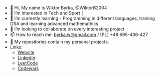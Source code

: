- 👋 Hi, My name is Wiktor Byrka, @WiktorB2004
- 👀 I’m interested in Tech and Sport (
- 🌱 I’m currently learning - Programming in different languages, training DSA and learning advanced mathemathics
- 💞️ I’m looking to collaborate on every interesting project
- 📫 How to reach me: byrka.w@gmail.com / [PL] +48 695-436-427
- 📁 My repositories contain my personal projects.
- Links:
  - [Website](https://wiktority.pl)
  - [LinkedIn](https://www.linkedin.com/in/wiktor-byrka-b30576204/)
  - [LeetCode](https://leetcode.com/WiktorB2004/)
  - [Codewars](https://www.codewars.com/users/WiktorB2004)
